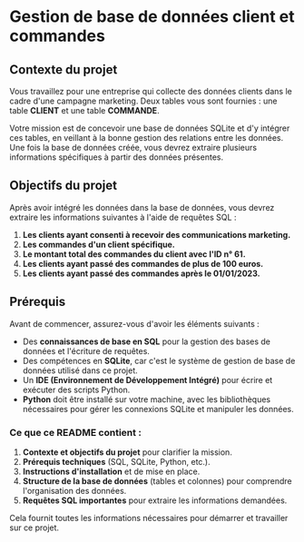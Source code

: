 # Gestion de base de données client et commandes

## Contexte du projet

Vous travaillez pour une entreprise qui collecte des données clients dans le cadre d'une campagne marketing. Deux tables vous sont fournies : une table **CLIENT** et une table **COMMANDE**.

Votre mission est de concevoir une base de données SQLite et d'y intégrer ces tables, en veillant à la bonne gestion des relations entre les données. Une fois la base de données créée, vous devrez extraire plusieurs informations spécifiques à partir des données présentes.

## Objectifs du projet

Après avoir intégré les données dans la base de données, vous devrez extraire les informations suivantes à l'aide de requêtes SQL :
1. **Les clients ayant consenti à recevoir des communications marketing.**
2. **Les commandes d'un client spécifique.**
3. **Le montant total des commandes du client avec l'ID n° 61.**
4. **Les clients ayant passé des commandes de plus de 100 euros.**
5. **Les clients ayant passé des commandes après le 01/01/2023.**

## Prérequis

Avant de commencer, assurez-vous d'avoir les éléments suivants :
- Des **connaissances de base en SQL** pour la gestion des bases de données et l'écriture de requêtes.
- Des compétences en **SQLite**, car c'est le système de gestion de base de données utilisé dans ce projet.
- Un **IDE (Environnement de Développement Intégré)** pour écrire et exécuter des scripts Python.
- **Python** doit être installé sur votre machine, avec les bibliothèques nécessaires pour gérer les connexions SQLite et manipuler les données.


### Ce que ce README contient :
1. **Contexte et objectifs du projet** pour clarifier la mission.
2. **Prérequis techniques** (SQL, SQLite, Python, etc.).
3. **Instructions d'installation** et de mise en place.
4. **Structure de la base de données** (tables et colonnes) pour comprendre l'organisation des données.
5. **Requêtes SQL importantes** pour extraire les informations demandées.

Cela fournit toutes les informations nécessaires pour démarrer et travailler sur ce projet.

